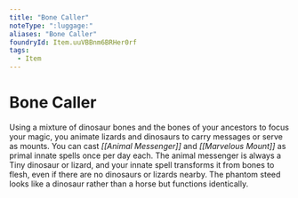 ```yaml
---
title: "Bone Caller"
noteType: ":luggage:"
aliases: "Bone Caller"
foundryId: Item.uuVBBnm6BRHer0rf
tags:
  - Item
---
```


# Bone Caller

Using a mixture of dinosaur bones and the bones of your ancestors to focus your magic, you animate lizards and dinosaurs to carry messages or serve as mounts. You can cast _[[Animal Messenger]]_ and _[[Marvelous Mount]]_ as primal innate spells once per day each. The animal messenger is always a Tiny dinosaur or lizard, and your innate spell transforms it from bones to flesh, even if there are no dinosaurs or lizards nearby. The phantom steed looks like a dinosaur rather than a horse but functions identically.
